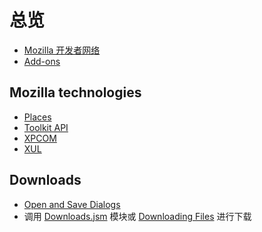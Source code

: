 总览
====

 - [Mozilla 开发者网络](https://developer.mozilla.org/)
 - [Add-ons](https://developer.mozilla.org/Add-ons)

Mozilla technologies
--------------------

 - [Places](https://developer.mozilla.org/en-US/docs/Mozilla/Tech/Places)
 - [Toolkit API](https://developer.mozilla.org/en-US/docs/Toolkit_API)
 - [XPCOM](https://developer.mozilla.org/en-US/docs/Mozilla/Tech/XPCOM)
 - [XUL](https://developer.mozilla.org/en-US/docs/Mozilla/Tech/XUL)

Downloads
---------

 - [Open and Save Dialogs](https://developer.mozilla.org/en-US/docs/Mozilla/Tech/XUL/Tutorial/Open_and_Save_Dialogs)
 - 调用 [Downloads.jsm](https://developer.mozilla.org/en-US/docs/Mozilla/JavaScript_code_modules/Downloads.jsm) 模块或 [Downloading Files](https://developer.mozilla.org/en-US/Add-ons/Code_snippets/Downloading_Files) 进行下载